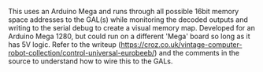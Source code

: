This uses an Arduino Mega and runs through all possible 16bit memory space addresses to the GAL(s) while monitoring the decoded outputs and writing to the serial debug to create a visual memory map.
Developed for an Arduino Mega 1280, but could run on a different 'Mega' board so long as it has 5V logic.  Refer to the writeup (https://croz.co.uk/vintage-computer-robot-collection/control-universal-eurobeeb/) and the comments in the source to understand how to wire this to the GALs.

